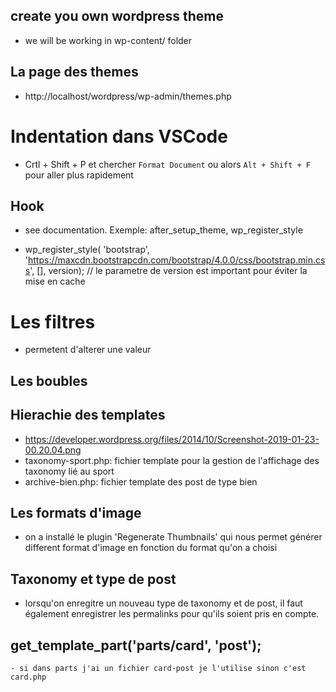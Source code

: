 ## create you own wordpress theme
- we will be working in wp-content/ folder

## La page des themes
- http://localhost/wordpress/wp-admin/themes.php


# Indentation dans VSCode
- Crtl + Shift + P  et chercher `Format Document` ou alors `Alt + Shift + F` pour aller plus rapidement


## Hook
- see documentation. Exemple: after_setup_theme, wp_register_style

- wp_register_style( 'bootstrap', 'https://maxcdn.bootstrapcdn.com/bootstrap/4.0.0/css/bootstrap.min.css', [], version); // le parametre de version est important pour éviter la mise en cache

# Les filtres
- permetent d'alterer une valeur

## Les boubles

## Hierachie des templates
- https://developer.wordpress.org/files/2014/10/Screenshot-2019-01-23-00.20.04.png
- taxonomy-sport.php: fichier template pour la gestion de l'affichage des taxonomy lié au sport
- archive-bien.php: fichier template des post de type bien

## Les formats d'image
- on a installé le plugin 'Regenerate Thumbnails' qui nous permet générer different format d'image en fonction du format qu'on a choisi

## Taxonomy et type de post
- lorsqu'on enregitre un nouveau type de taxonomy et de post, il faut également enregistrer les permalinks pour qu'ils soient pris en compte.

## get_template_part('parts/card', 'post');
    - si dans parts j'ai un fichier card-post je l'utilise sinon c'est card.php 